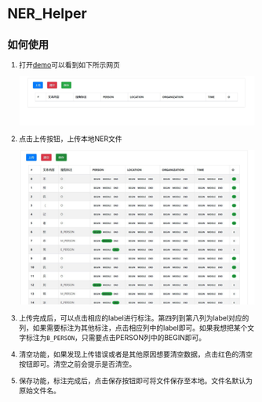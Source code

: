 # NER_Helper

## 如何使用

1. 打开[demo](http://ner.youggls.top)可以看到如下所示网页

    ![image](./doc/images/1.jpg)

2. 点击上传按钮，上传本地NER文件

    ![image](./doc/images/2.jpg)

3. 上传完成后，可以点击相应的label进行标注。第四列到第八列为label对应的列，如果需要标注为其他标注，点击相应列中的label即可。如果我想把某个文字标注为`B_PERSON`，只需要点击PERSON列中的BEGIN即可。

4. 清空功能，如果发现上传错误或者是其他原因想要清空数据，点击红色的清空按钮即可。清空之前会提示是否清空。

5. 保存功能，标注完成后，点击保存按钮即可将文件保存至本地。文件名默认为原始文件名。
